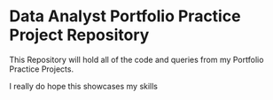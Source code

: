 # Data Analyst Portfolio Practice Project Repository

This Repository will hold all of the code and queries from my Portfolio Practice Projects.

I really do hope this showcases my skills
